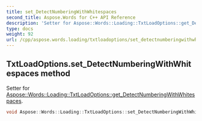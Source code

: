 ```yaml
---
title: set_DetectNumberingWithWhitespaces
second_title: Aspose.Words for C++ API Reference
description: 'Setter for Aspose::Words::Loading::TxtLoadOptions::get_DetectNumberingWithWhitespaces.'
type: docs
weight: 92
url: /cpp/aspose.words.loading/txtloadoptions/set_detectnumberingwithwhitespaces/
---
```

## TxtLoadOptions.set_DetectNumberingWithWhitespaces method


Setter for [Aspose::Words::Loading::TxtLoadOptions::get_DetectNumberingWithWhitespaces](../get_detectnumberingwithwhitespaces/).

```cpp
void Aspose::Words::Loading::TxtLoadOptions::set_DetectNumberingWithWhitespaces(bool value)
```

